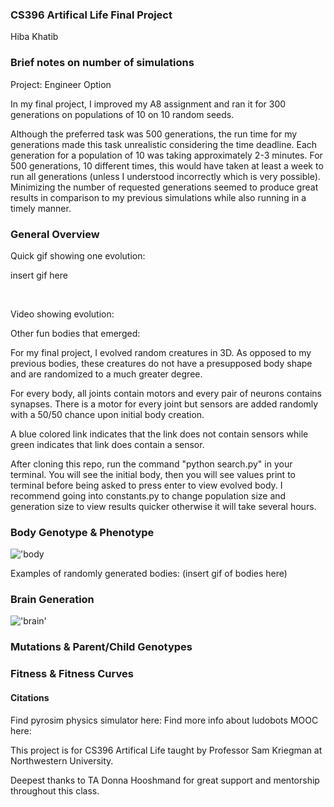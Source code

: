 ### CS396 Artifical Life Final Project 
Hiba Khatib 


### Brief notes on number of simulations
Project: Engineer Option


In my final project, I improved my A8 assignment and ran it for 300 generations on populations of 10 on 10 random seeds. 

Although the preferred task was 500 generations, the run time for my generations made this task unrealistic considering the time deadline. Each generation for a population of 10 was taking approximately 2-3 minutes. For 500 generations, 10 different times, this would have taken at least a week to run all generations (unless I understood incorrectly which is very possible). Minimizing the number of requested generations seemed to produce great results in comparison to my previous simulations while also running in a timely manner. 

### General Overview

Quick gif showing one evolution: 
<br>

insert gif here

<br>

Video showing evolution: 

Other fun bodies that emerged:

For my final project, I evolved random creatures in 3D. As opposed to my previous bodies, these creatures do not have a presupposed body shape and are randomized to a much greater degree. 

For every body, all joints contain motors and every pair of neurons contains synapses. There is a motor for every joint but sensors are added randomly with a 50/50 chance upon initial body creation. 

A blue colored link indicates that the link does not contain sensors while green indicates that link does contain a sensor. 

After cloning this repo, run the command "python search.py" in your terminal. You will see the initial body, then you will see values print to terminal before being asked to press enter to view evolved body. I recommend going into constants.py to change population size and generation size to view results quicker otherwise it will take several hours. 

### Body Genotype & Phenotype 

!['body](image.png)

Examples of randomly generated bodies:
(insert gif of bodies here)

### Brain Generation

!['brain'](image.png)


### Mutations & Parent/Child Genotypes



### Fitness & Fitness Curves



#### Citations 

Find pyrosim physics simulator here: 
Find more info about ludobots MOOC here: 

This project is for CS396 Artifical Life taught by Professor Sam Kriegman at Northwestern University. 

Deepest thanks to TA Donna Hooshmand for great support and mentorship throughout this class. 